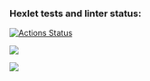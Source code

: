 ### Hexlet tests and linter status:
[![Actions Status](https://github.com/AlloKuz/python-project-49/actions/workflows/hexlet-check.yml/badge.svg)](https://github.com/AlloKuz/python-project-49/actions)

<a href="https://codeclimate.com/github/AlloKuz/python-project-49/maintainability"><img src="https://api.codeclimate.com/v1/badges/d8fc2c7390e46fd8c6dc/maintainability" /></a>

<a href="https://asciinema.org/a/tJjL1jlFmQsMvggNlQiwuLR45" target="_blank"><img src="https://asciinema.org/a/tJjL1jlFmQsMvggNlQiwuLR45.svg" /></a>
